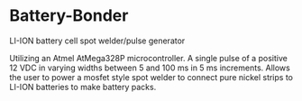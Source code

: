 # Battery-Bonder
LI-ION battery cell spot welder/pulse generator

Utilizing an Atmel AtMega328P microcontroller. A single pulse of a positive 12 VDC in varying widths between 5 and 100 ms in 5 ms increments. Allows the user to power a mosfet style spot welder to connect pure nickel strips to LI-ION batteries to make battery packs.

